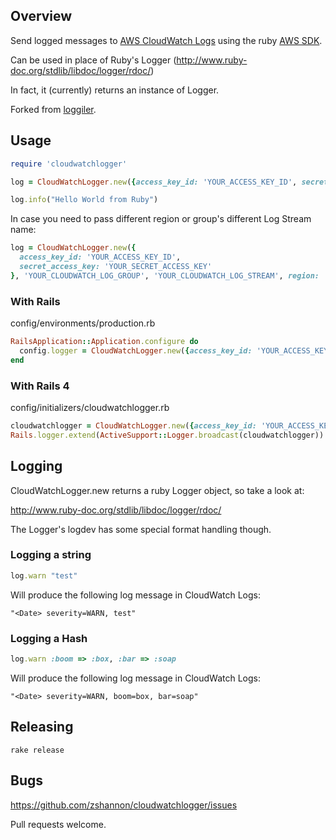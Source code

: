 Overview
--------

Send logged messages to [AWS CloudWatch Logs](http://docs.aws.amazon.com/AmazonCloudWatch/latest/DeveloperGuide/WhatIsCloudWatchLogs.html) using the ruby [AWS SDK](http://docs.aws.amazon.com/sdkforruby/api/index.html).

Can be used in place of Ruby's Logger
(<http://www.ruby-doc.org/stdlib/libdoc/logger/rdoc/>)

In fact, it (currently) returns an instance of Logger.

Forked from [loggiler](https://github.com/freeformz/logglier).

Usage
-----
```ruby
require 'cloudwatchlogger'

log = CloudWatchLogger.new({access_key_id: 'YOUR_ACCESS_KEY_ID', secret_access_key: 'YOUR_SECRET_ACCESS_KEY'}, 'YOUR_CLOUDWATCH_LOG_GROUP')

log.info("Hello World from Ruby")
```

In case you need to pass different region or group's different Log Stream name:

```ruby
log = CloudWatchLogger.new({
  access_key_id: 'YOUR_ACCESS_KEY_ID',
  secret_access_key: 'YOUR_SECRET_ACCESS_KEY'
}, 'YOUR_CLOUDWATCH_LOG_GROUP', 'YOUR_CLOUDWATCH_LOG_STREAM', region: 'YOUR_CLOUDWATCH_REGION' )
```

### With Rails

config/environments/production.rb
```ruby
RailsApplication::Application.configure do
  config.logger = CloudWatchLogger.new({access_key_id: 'YOUR_ACCESS_KEY_ID', secret_access_key: 'YOUR_SECRET_ACCESS_KEY'}, 'YOUR_CLOUDWATCH_LOG_GROUP')
end
```


### With Rails 4

config/initializers/cloudwatchlogger.rb
```ruby
cloudwatchlogger = CloudWatchLogger.new({access_key_id: 'YOUR_ACCESS_KEY_ID', secret_access_key: 'YOUR_SECRET_ACCESS_KEY'}, 'YOUR_CLOUDWATCH_LOG_GROUP')
Rails.logger.extend(ActiveSupport::Logger.broadcast(cloudwatchlogger))
```

Logging
-------

CloudWatchLogger.new returns a ruby Logger object, so take a look at:

http://www.ruby-doc.org/stdlib/libdoc/logger/rdoc/

The Logger's logdev has some special format handling though.

### Logging a string

```ruby
log.warn "test"
```

Will produce the following log message in CloudWatch Logs:

```
"<Date> severity=WARN, test"
```

### Logging a Hash

```ruby
log.warn :boom => :box, :bar => :soap
```

Will produce the following log message in CloudWatch Logs:

```
"<Date> severity=WARN, boom=box, bar=soap"
```

Releasing
-----

`rake release`

Bugs
-----

https://github.com/zshannon/cloudwatchlogger/issues

Pull requests welcome.
